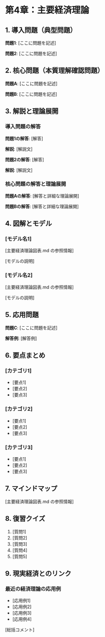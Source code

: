 # 第4章：主要経済理論

## 1. 導入問題（典型問題）

**問題1**: [ここに問題を記述]

**問題2**: [ここに問題を記述]

## 2. 核心問題（本質理解確認問題）

**問題A**: [ここに問題を記述]

**問題B**: [ここに問題を記述]

## 3. 解説と理論展開

### 導入問題の解答

**問題1の解答**: [解答]

**解説**:
[解説文]

**問題2の解答**: [解答]

**解説**:
[解説文]

### 核心問題の解答と理論展開

**問題Aの解答**:
[解答と詳細な理論展開]

**問題Bの解答**:
[解答と詳細な理論展開]

## 4. 図解とモデル

### [モデル名1]
[主要経済理論図表.md の参照情報]

[モデルの説明]

### [モデル名2]
[主要経済理論図表.md の参照情報]

[モデルの説明]

## 5. 応用問題

**問題C**: [ここに問題を記述]

**解答例**:
[解答例]

## 6. 要点まとめ

### [カテゴリ1]
- [要点1]
- [要点2]
- [要点3]

### [カテゴリ2]
- [要点1]
- [要点2]
- [要点3]

### [カテゴリ3]
- [要点1]
- [要点2]
- [要点3]

## 7. マインドマップ
[主要経済理論図表.md の参照情報]

## 8. 復習クイズ
1. [質問1]
2. [質問2]
3. [質問3]
4. [質問4]
5. [質問5]

## 9. 現実経済とのリンク
### 最近の経済理論の応用例
- [応用例1]
- [応用例2]
- [応用例3]
- [応用例4]

[総括コメント] 